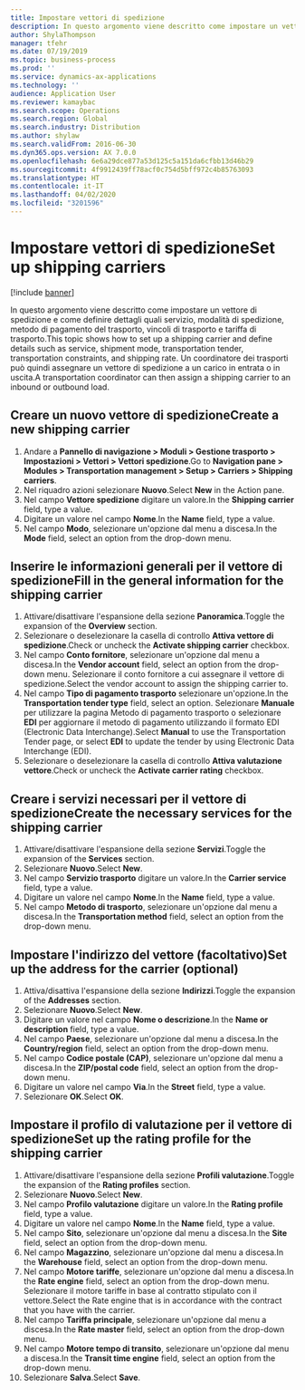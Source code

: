 ```yaml
---
title: Impostare vettori di spedizione
description: In questo argomento viene descritto come impostare un vettore di spedizione e come definire dettagli quali servizio, modalità di spedizione, metodo di pagamento del trasporto, vincoli di trasporto e tariffa di trasporto.
author: ShylaThompson
manager: tfehr
ms.date: 07/19/2019
ms.topic: business-process
ms.prod: ''
ms.service: dynamics-ax-applications
ms.technology: ''
audience: Application User
ms.reviewer: kamaybac
ms.search.scope: Operations
ms.search.region: Global
ms.search.industry: Distribution
ms.author: shylaw
ms.search.validFrom: 2016-06-30
ms.dyn365.ops.version: AX 7.0.0
ms.openlocfilehash: 6e6a29dce877a53d125c5a151da6cfbb13d46b29
ms.sourcegitcommit: 4f9912439ff78acf0c754d5bff972c4b85763093
ms.translationtype: HT
ms.contentlocale: it-IT
ms.lasthandoff: 04/02/2020
ms.locfileid: "3201596"
---
```

# <a name="set-up-shipping-carriers"></a><span data-ttu-id="fb400-103">Impostare vettori di spedizione</span><span class="sxs-lookup"><span data-stu-id="fb400-103">Set up shipping carriers</span></span>

[!include [banner](../../includes/banner.md)]

<span data-ttu-id="fb400-104">In questo argomento viene descritto come impostare un vettore di spedizione e come definire dettagli quali servizio, modalità di spedizione, metodo di pagamento del trasporto, vincoli di trasporto e tariffa di trasporto.</span><span class="sxs-lookup"><span data-stu-id="fb400-104">This topic shows how to set up a shipping carrier and define details such as service, shipment mode, transportation tender, transportation constraints, and shipping rate.</span></span> <span data-ttu-id="fb400-105">Un coordinatore dei trasporti può quindi assegnare un vettore di spedizione a un carico in entrata o in uscita.</span><span class="sxs-lookup"><span data-stu-id="fb400-105">A transportation coordinator can then assign a shipping carrier to an inbound or outbound load.</span></span>


## <a name="create-a-new-shipping-carrier"></a><span data-ttu-id="fb400-106">Creare un nuovo vettore di spedizione</span><span class="sxs-lookup"><span data-stu-id="fb400-106">Create a new shipping carrier</span></span>
1. <span data-ttu-id="fb400-107">Andare a **Pannello di navigazione > Moduli > Gestione trasporto > Impostazioni > Vettori > Vettori spedizione**.</span><span class="sxs-lookup"><span data-stu-id="fb400-107">Go to **Navigation pane > Modules > Transportation management > Setup > Carriers > Shipping carriers**.</span></span>
2. <span data-ttu-id="fb400-108">Nel riquadro azioni selezionare **Nuovo**.</span><span class="sxs-lookup"><span data-stu-id="fb400-108">Select **New** in the Action pane.</span></span>
3. <span data-ttu-id="fb400-109">Nel campo **Vettore spedizione** digitare un valore.</span><span class="sxs-lookup"><span data-stu-id="fb400-109">In the **Shipping carrier** field, type a value.</span></span>
4. <span data-ttu-id="fb400-110">Digitare un valore nel campo **Nome**.</span><span class="sxs-lookup"><span data-stu-id="fb400-110">In the **Name** field, type a value.</span></span>
5. <span data-ttu-id="fb400-111">Nel campo **Modo**, selezionare un'opzione dal menu a discesa.</span><span class="sxs-lookup"><span data-stu-id="fb400-111">In the **Mode** field, select an option from the drop-down menu.</span></span>

## <a name="fill-in-the-general-information-for-the-shipping-carrier"></a><span data-ttu-id="fb400-112">Inserire le informazioni generali per il vettore di spedizione</span><span class="sxs-lookup"><span data-stu-id="fb400-112">Fill in the general information for the shipping carrier</span></span>
1. <span data-ttu-id="fb400-113">Attivare/disattivare l'espansione della sezione **Panoramica**.</span><span class="sxs-lookup"><span data-stu-id="fb400-113">Toggle the expansion of the **Overview** section.</span></span>
2. <span data-ttu-id="fb400-114">Selezionare o deselezionare la casella di controllo **Attiva vettore di spedizione**.</span><span class="sxs-lookup"><span data-stu-id="fb400-114">Check or uncheck the **Activate shipping carrier** checkbox.</span></span>
3. <span data-ttu-id="fb400-115">Nel campo **Conto fornitore**, selezionare un'opzione dal menu a discesa.</span><span class="sxs-lookup"><span data-stu-id="fb400-115">In the **Vendor account** field, select an option from the drop-down menu.</span></span> <span data-ttu-id="fb400-116">Selezionare il conto fornitore a cui assegnare il vettore di spedizione.</span><span class="sxs-lookup"><span data-stu-id="fb400-116">Select the vendor account to assign the shipping carrier to.</span></span>  
4. <span data-ttu-id="fb400-117">Nel campo **Tipo di pagamento trasporto** selezionare un'opzione.</span><span class="sxs-lookup"><span data-stu-id="fb400-117">In the **Transportation tender type** field, select an option.</span></span> <span data-ttu-id="fb400-118">Selezionare **Manuale** per utilizzare la pagina Metodo di pagamento trasporto o selezionare **EDI** per aggiornare il metodo di pagamento utilizzando il formato EDI (Electronic Data Interchange).</span><span class="sxs-lookup"><span data-stu-id="fb400-118">Select **Manual** to use the Transportation Tender page, or select **EDI** to update the tender by using Electronic Data Interchange (EDI).</span></span>  
5. <span data-ttu-id="fb400-119">Selezionare o deselezionare la casella di controllo **Attiva valutazione vettore**.</span><span class="sxs-lookup"><span data-stu-id="fb400-119">Check or uncheck the **Activate carrier rating** checkbox.</span></span>

## <a name="create-the-necessary-services-for-the-shipping-carrier"></a><span data-ttu-id="fb400-120">Creare i servizi necessari per il vettore di spedizione</span><span class="sxs-lookup"><span data-stu-id="fb400-120">Create the necessary services for the shipping carrier</span></span>
1. <span data-ttu-id="fb400-121">Attivare/disattivare l'espansione della sezione **Servizi**.</span><span class="sxs-lookup"><span data-stu-id="fb400-121">Toggle the expansion of the **Services** section.</span></span>
2. <span data-ttu-id="fb400-122">Selezionare **Nuovo**.</span><span class="sxs-lookup"><span data-stu-id="fb400-122">Select **New**.</span></span>
3. <span data-ttu-id="fb400-123">Nel campo **Servizio trasporto** digitare un valore.</span><span class="sxs-lookup"><span data-stu-id="fb400-123">In the **Carrier service** field, type a value.</span></span>
4. <span data-ttu-id="fb400-124">Digitare un valore nel campo **Nome**.</span><span class="sxs-lookup"><span data-stu-id="fb400-124">In the **Name** field, type a value.</span></span>
5. <span data-ttu-id="fb400-125">Nel campo **Metodo di trasporto**, selezionare un'opzione dal menu a discesa.</span><span class="sxs-lookup"><span data-stu-id="fb400-125">In the **Transportation method** field, select an option from the drop-down menu.</span></span>

## <a name="set-up-the-address-for-the-carrier-optional"></a><span data-ttu-id="fb400-126">Impostare l'indirizzo del vettore (facoltativo)</span><span class="sxs-lookup"><span data-stu-id="fb400-126">Set up the address for the carrier (optional)</span></span>
1. <span data-ttu-id="fb400-127">Attiva/disattiva l'espansione della sezione **Indirizzi**.</span><span class="sxs-lookup"><span data-stu-id="fb400-127">Toggle the expansion of the **Addresses** section.</span></span>
2. <span data-ttu-id="fb400-128">Selezionare **Nuovo**.</span><span class="sxs-lookup"><span data-stu-id="fb400-128">Select **New**.</span></span>
3. <span data-ttu-id="fb400-129">Digitare un valore nel campo **Nome o descrizione**.</span><span class="sxs-lookup"><span data-stu-id="fb400-129">In the **Name or description** field, type a value.</span></span>
4. <span data-ttu-id="fb400-130">Nel campo **Paese**, selezionare un'opzione dal menu a discesa.</span><span class="sxs-lookup"><span data-stu-id="fb400-130">In the **Country/region** field, select an option from the drop-down menu.</span></span>
5. <span data-ttu-id="fb400-131">Nel campo **Codice postale (CAP)**, selezionare un'opzione dal menu a discesa.</span><span class="sxs-lookup"><span data-stu-id="fb400-131">In the **ZIP/postal code** field, select an option from the drop-down menu.</span></span>
6. <span data-ttu-id="fb400-132">Digitare un valore nel campo **Via**.</span><span class="sxs-lookup"><span data-stu-id="fb400-132">In the **Street** field, type a value.</span></span>
7. <span data-ttu-id="fb400-133">Selezionare **OK**.</span><span class="sxs-lookup"><span data-stu-id="fb400-133">Select **OK**.</span></span>

## <a name="set-up-the-rating-profile-for-the-shipping-carrier"></a><span data-ttu-id="fb400-134">Impostare il profilo di valutazione per il vettore di spedizione</span><span class="sxs-lookup"><span data-stu-id="fb400-134">Set up the rating profile for the shipping carrier</span></span>
1. <span data-ttu-id="fb400-135">Attivare/disattivare l'espansione della sezione **Profili valutazione**.</span><span class="sxs-lookup"><span data-stu-id="fb400-135">Toggle the expansion of the **Rating profiles** section.</span></span>
2. <span data-ttu-id="fb400-136">Selezionare **Nuovo**.</span><span class="sxs-lookup"><span data-stu-id="fb400-136">Select **New**.</span></span>
3. <span data-ttu-id="fb400-137">Nel campo **Profilo valutazione** digitare un valore.</span><span class="sxs-lookup"><span data-stu-id="fb400-137">In the **Rating profile** field, type a value.</span></span>
4. <span data-ttu-id="fb400-138">Digitare un valore nel campo **Nome**.</span><span class="sxs-lookup"><span data-stu-id="fb400-138">In the **Name** field, type a value.</span></span>
5. <span data-ttu-id="fb400-139">Nel campo **Sito**, selezionare un'opzione dal menu a discesa.</span><span class="sxs-lookup"><span data-stu-id="fb400-139">In the **Site** field, select an option from the drop-down menu.</span></span>
6. <span data-ttu-id="fb400-140">Nel campo **Magazzino**, selezionare un'opzione dal menu a discesa.</span><span class="sxs-lookup"><span data-stu-id="fb400-140">In the **Warehouse** field, select an option from the drop-down menu.</span></span>
7. <span data-ttu-id="fb400-141">Nel campo **Motore tariffe**, selezionare un'opzione dal menu a discesa.</span><span class="sxs-lookup"><span data-stu-id="fb400-141">In the **Rate engine** field, select an option from the drop-down menu.</span></span> <span data-ttu-id="fb400-142">Selezionare il motore tariffe in base al contratto stipulato con il vettore.</span><span class="sxs-lookup"><span data-stu-id="fb400-142">Select the Rate engine that is in accordance with the contract that you have with the carrier.</span></span>  
8. <span data-ttu-id="fb400-143">Nel campo **Tariffa principale**, selezionare un'opzione dal menu a discesa.</span><span class="sxs-lookup"><span data-stu-id="fb400-143">In the **Rate master** field, select an option from the drop-down menu.</span></span>
9. <span data-ttu-id="fb400-144">Nel campo **Motore tempo di transito**, selezionare un'opzione dal menu a discesa.</span><span class="sxs-lookup"><span data-stu-id="fb400-144">In the **Transit time engine** field, select an option from the drop-down menu.</span></span>
10. <span data-ttu-id="fb400-145">Selezionare **Salva**.</span><span class="sxs-lookup"><span data-stu-id="fb400-145">Select **Save**.</span></span>


